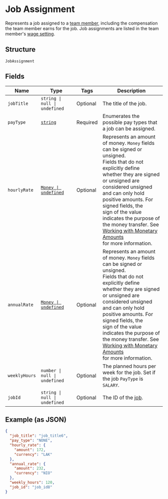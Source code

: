 
# Job Assignment

Represents a job assigned to a [team member](../../doc/models/team-member.md), including the compensation the team
member earns for the job. Job assignments are listed in the team member's [wage setting](../../doc/models/wage-setting.md).

## Structure

`JobAssignment`

## Fields

| Name | Type | Tags | Description |
|  --- | --- | --- | --- |
| `jobTitle` | `string \| null \| undefined` | Optional | The title of the job. |
| `payType` | [`string`](../../doc/models/job-assignment-pay-type.md) | Required | Enumerates the possible pay types that a job can be assigned. |
| `hourlyRate` | [`Money \| undefined`](../../doc/models/money.md) | Optional | Represents an amount of money. `Money` fields can be signed or unsigned.<br>Fields that do not explicitly define whether they are signed or unsigned are<br>considered unsigned and can only hold positive amounts. For signed fields, the<br>sign of the value indicates the purpose of the money transfer. See<br>[Working with Monetary Amounts](https://developer.squareup.com/docs/build-basics/working-with-monetary-amounts)<br>for more information. |
| `annualRate` | [`Money \| undefined`](../../doc/models/money.md) | Optional | Represents an amount of money. `Money` fields can be signed or unsigned.<br>Fields that do not explicitly define whether they are signed or unsigned are<br>considered unsigned and can only hold positive amounts. For signed fields, the<br>sign of the value indicates the purpose of the money transfer. See<br>[Working with Monetary Amounts](https://developer.squareup.com/docs/build-basics/working-with-monetary-amounts)<br>for more information. |
| `weeklyHours` | `number \| null \| undefined` | Optional | The planned hours per week for the job. Set if the job `PayType` is `SALARY`. |
| `jobId` | `string \| null \| undefined` | Optional | The ID of the [job](../../doc/models/job.md). |

## Example (as JSON)

```json
{
  "job_title": "job_title6",
  "pay_type": "NONE",
  "hourly_rate": {
    "amount": 172,
    "currency": "LAK"
  },
  "annual_rate": {
    "amount": 232,
    "currency": "NIO"
  },
  "weekly_hours": 120,
  "job_id": "job_id8"
}
```

